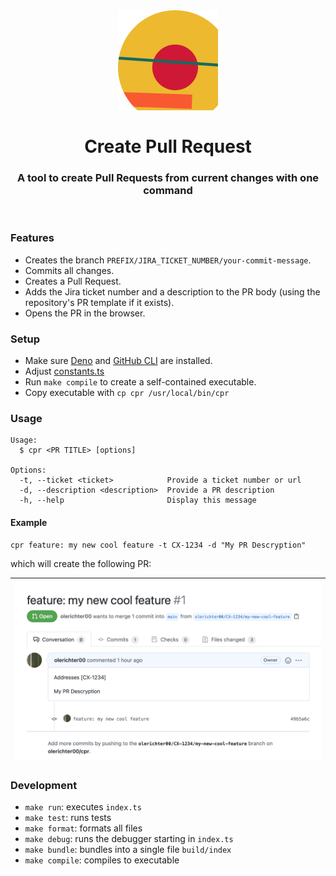 <br />

<h1 align="center">
  <img src="./images/logo.svg">
  <br />
  <br />
  Create Pull Request
  <br />
</h1>
<h3 align="center">
  A tool to create Pull Requests from current changes with one command
</h3>
<br />

### Features

- Creates the branch `PREFIX/JIRA_TICKET_NUMBER/your-commit-message`.
- Commits all changes.
- Creates a Pull Request.
- Adds the Jira ticket number and a description to the PR body (using the repository's PR template if it exists).
- Opens the PR in the browser.

### Setup

- Make sure [Deno](https://deno.land/manual/getting_started/installation) and [GitHub CLI](https://github.com/cli/cli) are installed.
- Adjust [constants.ts](src/constants.ts)
- Run `make compile` to create a self-contained executable.
- Copy executable with `cp cpr /usr/local/bin/cpr`

### Usage

```
Usage:
  $ cpr <PR TITLE> [options]

Options:
  -t, --ticket <ticket>            Provide a ticket number or url
  -d, --description <description>  Provide a PR description
  -h, --help                       Display this message
```

#### Example

```
cpr feature: my new cool feature -t CX-1234 -d "My PR Descryption"
```


which will create the following PR:

| <img src="./images/screenshot.png"> |
| ------ |

### Development

- `make run`: executes `index.ts`
- `make test`: runs tests
- `make format`: formats all files
- `make debug`: runs the debugger starting in `index.ts`
- `make bundle`: bundles into a single file `build/index`
- `make compile`: compiles to executable
